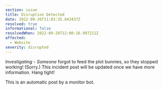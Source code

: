 ```yaml
---
section: issue
title: Disruption Detected
date: 2022-09-26T11:03:35.842437Z
resolved: true
informational: false
resolvedWhen: 2022-09-26T12:00:16.997211Z
affected:
  - Website
severity: disrupted
---
```

*Investigating* - _Someone_ forgot to feed the plot bunnies, so they stopped working! (Sorry.) This incident post will be updated once we have more information. Hang tight!

This is an automatic post by a monitor bot.
        